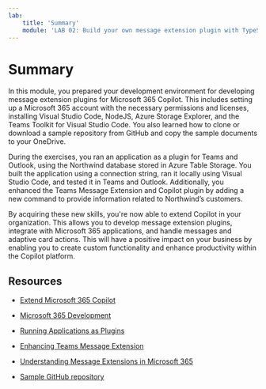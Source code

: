 ```yaml
---
lab:
    title: 'Summary'
    module: 'LAB 02: Build your own message extension plugin with TypeScript (TS) for Microsoft 365 Copilot'
---
```


# Summary

In this module, you prepared your development environment for developing message extension plugins for Microsoft 365 Copilot. This includes setting up a Microsoft 365 account with the necessary permissions and licenses, installing Visual Studio Code, NodeJS, Azure Storage Explorer, and the Teams Toolkit for Visual Studio Code. You also learned how to clone or download a sample repository from GitHub and copy the sample documents to your OneDrive.

During the exercises, you ran an application as a plugin for Teams and Outlook, using the Northwind database stored in Azure Table Storage. You built the application using a connection string, ran it locally using Visual Studio Code, and tested it in Teams and Outlook. Additionally, you enhanced the Teams Message Extension and Copilot plugin by adding a new command to provide information related to Northwind’s customers.

By acquiring these new skills, you're now able to extend Copilot in your organization. This allows you to develop message extension plugins, integrate with Microsoft 365 applications, and handle messages and adaptive card actions. This will have a positive impact on your business by enabling you to create custom functionality and enhance productivity within the Copilot platform.

## Resources

- [Extend Microsoft 365 Copilot](https://learn.microsoft.com/microsoft-365-copilot/extensibility/)

- [Microsoft 365 Development](https://learn.microsoft.com/learn/modules/m365-setup-dev-environment/)

- [Running Applications as Plugins](https://learn.microsoft.com/azure/bot-service/bot-builder-howto-deploy-azure)

- [Enhancing Teams Message Extension](https://learn.microsoft.com/microsoftteams/platform/messaging-extensions/what-are-messaging-extensions)

- [Understanding Message Extensions in Microsoft 365](https://learn.microsoft.com/microsoftteams/platform/messaging-extensions/how-do-they-work)

- [Sample GitHub repository](https://github.com/OfficeDev/Copilot-for-M365-Plugins-Samples/tree/main/samples/msgext-northwind-inventory-ts)